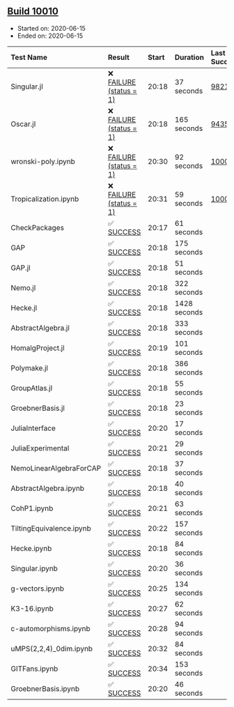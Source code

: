 ## [Build 10010](https://oscarci.mathematik.uni-kl.de/job/oscar/10010/)

* Started on: 2020-06-15
* Ended on: 2020-06-15

| Test Name    | Result | Start | Duration | Last Success | First Failure |
|:-------------|:-------|:------|:---------|:-------------|:--------------|
| Singular.jl | ❌ [FAILURE (status = 1)](https://oscarci.mathematik.uni-kl.de/job/oscar/10010/artifact/logs/build-10010/Singular.jl.log) | 20:18 | 37 seconds | [9821](https://oscarci.mathematik.uni-kl.de/job/oscar/9821/) | [9822](https://oscarci.mathematik.uni-kl.de/job/oscar/9822/) |
| Oscar.jl | ❌ [FAILURE (status = 1)](https://oscarci.mathematik.uni-kl.de/job/oscar/10010/artifact/logs/build-10010/Oscar.jl.log) | 20:18 | 165 seconds | [9435](https://oscarci.mathematik.uni-kl.de/job/oscar/9435/) | [9436](https://oscarci.mathematik.uni-kl.de/job/oscar/9436/) |
| wronski-poly.ipynb | ❌ [FAILURE (status = 1)](https://oscarci.mathematik.uni-kl.de/job/oscar/10010/artifact/logs/build-10010/wronski-poly.ipynb.log) | 20:30 | 92 seconds | [10004](https://oscarci.mathematik.uni-kl.de/job/oscar/10004/) | [10005](https://oscarci.mathematik.uni-kl.de/job/oscar/10005/) |
| Tropicalization.ipynb | ❌ [FAILURE (status = 1)](https://oscarci.mathematik.uni-kl.de/job/oscar/10010/artifact/logs/build-10010/Tropicalization.ipynb.log) | 20:31 | 59 seconds | [10009](https://oscarci.mathematik.uni-kl.de/job/oscar/10009/) | [10010](https://oscarci.mathematik.uni-kl.de/job/oscar/10010/) |
| CheckPackages | ✅ [SUCCESS](https://oscarci.mathematik.uni-kl.de/job/oscar/10010/artifact/logs/build-10010/CheckPackages.log) | 20:17 | 61 seconds |  |  |
| GAP | ✅ [SUCCESS](https://oscarci.mathematik.uni-kl.de/job/oscar/10010/artifact/logs/build-10010/GAP.log) | 20:18 | 175 seconds |  |  |
| GAP.jl | ✅ [SUCCESS](https://oscarci.mathematik.uni-kl.de/job/oscar/10010/artifact/logs/build-10010/GAP.jl.log) | 20:18 | 51 seconds |  |  |
| Nemo.jl | ✅ [SUCCESS](https://oscarci.mathematik.uni-kl.de/job/oscar/10010/artifact/logs/build-10010/Nemo.jl.log) | 20:18 | 322 seconds |  |  |
| Hecke.jl | ✅ [SUCCESS](https://oscarci.mathematik.uni-kl.de/job/oscar/10010/artifact/logs/build-10010/Hecke.jl.log) | 20:18 | 1428 seconds |  |  |
| AbstractAlgebra.jl | ✅ [SUCCESS](https://oscarci.mathematik.uni-kl.de/job/oscar/10010/artifact/logs/build-10010/AbstractAlgebra.jl.log) | 20:18 | 333 seconds |  |  |
| HomalgProject.jl | ✅ [SUCCESS](https://oscarci.mathematik.uni-kl.de/job/oscar/10010/artifact/logs/build-10010/HomalgProject.jl.log) | 20:19 | 101 seconds |  |  |
| Polymake.jl | ✅ [SUCCESS](https://oscarci.mathematik.uni-kl.de/job/oscar/10010/artifact/logs/build-10010/Polymake.jl.log) | 20:18 | 386 seconds |  |  |
| GroupAtlas.jl | ✅ [SUCCESS](https://oscarci.mathematik.uni-kl.de/job/oscar/10010/artifact/logs/build-10010/GroupAtlas.jl.log) | 20:18 | 55 seconds |  |  |
| GroebnerBasis.jl | ✅ [SUCCESS](https://oscarci.mathematik.uni-kl.de/job/oscar/10010/artifact/logs/build-10010/GroebnerBasis.jl.log) | 20:18 | 23 seconds |  |  |
| JuliaInterface | ✅ [SUCCESS](https://oscarci.mathematik.uni-kl.de/job/oscar/10010/artifact/logs/build-10010/JuliaInterface.log) | 20:20 | 17 seconds |  |  |
| JuliaExperimental | ✅ [SUCCESS](https://oscarci.mathematik.uni-kl.de/job/oscar/10010/artifact/logs/build-10010/JuliaExperimental.log) | 20:21 | 29 seconds |  |  |
| NemoLinearAlgebraForCAP | ✅ [SUCCESS](https://oscarci.mathematik.uni-kl.de/job/oscar/10010/artifact/logs/build-10010/NemoLinearAlgebraForCAP.log) | 20:18 | 37 seconds |  |  |
| AbstractAlgebra.ipynb | ✅ [SUCCESS](https://oscarci.mathematik.uni-kl.de/job/oscar/10010/artifact/logs/build-10010/AbstractAlgebra.ipynb.log) | 20:18 | 40 seconds |  |  |
| CohP1.ipynb | ✅ [SUCCESS](https://oscarci.mathematik.uni-kl.de/job/oscar/10010/artifact/logs/build-10010/CohP1.ipynb.log) | 20:21 | 63 seconds |  |  |
| TiltingEquivalence.ipynb | ✅ [SUCCESS](https://oscarci.mathematik.uni-kl.de/job/oscar/10010/artifact/logs/build-10010/TiltingEquivalence.ipynb.log) | 20:22 | 157 seconds |  |  |
| Hecke.ipynb | ✅ [SUCCESS](https://oscarci.mathematik.uni-kl.de/job/oscar/10010/artifact/logs/build-10010/Hecke.ipynb.log) | 20:18 | 84 seconds |  |  |
| Singular.ipynb | ✅ [SUCCESS](https://oscarci.mathematik.uni-kl.de/job/oscar/10010/artifact/logs/build-10010/Singular.ipynb.log) | 20:20 | 36 seconds |  |  |
| g-vectors.ipynb | ✅ [SUCCESS](https://oscarci.mathematik.uni-kl.de/job/oscar/10010/artifact/logs/build-10010/g-vectors.ipynb.log) | 20:25 | 134 seconds |  |  |
| K3-16.ipynb | ✅ [SUCCESS](https://oscarci.mathematik.uni-kl.de/job/oscar/10010/artifact/logs/build-10010/K3-16.ipynb.log) | 20:27 | 62 seconds |  |  |
| c-automorphisms.ipynb | ✅ [SUCCESS](https://oscarci.mathematik.uni-kl.de/job/oscar/10010/artifact/logs/build-10010/c-automorphisms.ipynb.log) | 20:28 | 94 seconds |  |  |
| uMPS(2,2,4)_0dim.ipynb | ✅ [SUCCESS](https://oscarci.mathematik.uni-kl.de/job/oscar/10010/artifact/logs/build-10010/uMPS-2-2-4-_0dim.ipynb.log) | 20:32 | 84 seconds |  |  |
| GITFans.ipynb | ✅ [SUCCESS](https://oscarci.mathematik.uni-kl.de/job/oscar/10010/artifact/logs/build-10010/GITFans.ipynb.log) | 20:34 | 153 seconds |  |  |
| GroebnerBasis.ipynb | ✅ [SUCCESS](https://oscarci.mathematik.uni-kl.de/job/oscar/10010/artifact/logs/build-10010/GroebnerBasis.ipynb.log) | 20:20 | 46 seconds |  |  |
